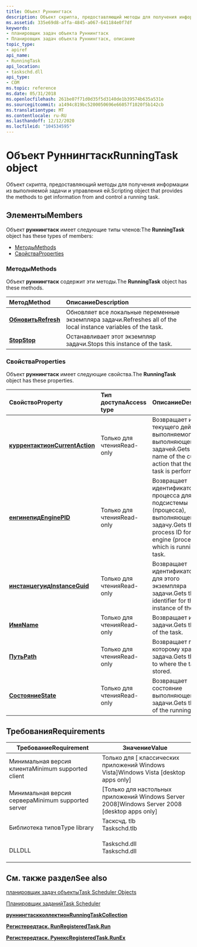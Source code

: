```yaml
---
title: Объект Руннингтаск
description: Объект скрипта, предоставляющий методы для получения информации из выполняемой задачи и управления ей.
ms.assetid: 335e69d8-affa-4845-a067-641184e0f7df
keywords:
- планировщик задач объекта Руннингтаск
- Планировщик задач объекта Руннингтаск, описание
topic_type:
- apiref
api_name:
- RunningTask
api_location:
- taskschd.dll
api_type:
- COM
ms.topic: reference
ms.date: 05/31/2018
ms.openlocfilehash: 261be07f71d0d35f5d3140de1b39574b635a531e
ms.sourcegitcommit: a1494c819bc5200050696e66057f1020f5b142cb
ms.translationtype: MT
ms.contentlocale: ru-RU
ms.lasthandoff: 12/12/2020
ms.locfileid: "104534595"
---
```

# <a name="runningtask-object"></a><span data-ttu-id="bc45b-105">Объект Руннингтаск</span><span class="sxs-lookup"><span data-stu-id="bc45b-105">RunningTask object</span></span>

<span data-ttu-id="bc45b-106">Объект скрипта, предоставляющий методы для получения информации из выполняемой задачи и управления ей.</span><span class="sxs-lookup"><span data-stu-id="bc45b-106">Scripting object that provides the methods to get information from and control a running task.</span></span>

## <a name="members"></a><span data-ttu-id="bc45b-107">Элементы</span><span class="sxs-lookup"><span data-stu-id="bc45b-107">Members</span></span>

<span data-ttu-id="bc45b-108">Объект **руннингтаск** имеет следующие типы членов:</span><span class="sxs-lookup"><span data-stu-id="bc45b-108">The **RunningTask** object has these types of members:</span></span>

-   [<span data-ttu-id="bc45b-109">Методы</span><span class="sxs-lookup"><span data-stu-id="bc45b-109">Methods</span></span>](#methods)
-   [<span data-ttu-id="bc45b-110">Свойства</span><span class="sxs-lookup"><span data-stu-id="bc45b-110">Properties</span></span>](#properties)

### <a name="methods"></a><span data-ttu-id="bc45b-111">Методы</span><span class="sxs-lookup"><span data-stu-id="bc45b-111">Methods</span></span>

<span data-ttu-id="bc45b-112">Объект **руннингтаск** содержит эти методы.</span><span class="sxs-lookup"><span data-stu-id="bc45b-112">The **RunningTask** object has these methods.</span></span>



| <span data-ttu-id="bc45b-113">Метод</span><span class="sxs-lookup"><span data-stu-id="bc45b-113">Method</span></span>                                 | <span data-ttu-id="bc45b-114">Описание</span><span class="sxs-lookup"><span data-stu-id="bc45b-114">Description</span></span>                                                           |
|:---------------------------------------|:----------------------------------------------------------------------|
| [<span data-ttu-id="bc45b-115">**Обновить**</span><span class="sxs-lookup"><span data-stu-id="bc45b-115">**Refresh**</span></span>](runningtask-refresh.md) | <span data-ttu-id="bc45b-116">Обновляет все локальные переменные экземпляра задачи.</span><span class="sxs-lookup"><span data-stu-id="bc45b-116">Refreshes all of the local instance variables of the task.</span></span><br/> |
| [<span data-ttu-id="bc45b-117">**Stop**</span><span class="sxs-lookup"><span data-stu-id="bc45b-117">**Stop**</span></span>](runningtask-stop.md)       | <span data-ttu-id="bc45b-118">Останавливает этот экземпляр задачи.</span><span class="sxs-lookup"><span data-stu-id="bc45b-118">Stops this instance of the task.</span></span><br/>                           |



 

### <a name="properties"></a><span data-ttu-id="bc45b-119">Свойства</span><span class="sxs-lookup"><span data-stu-id="bc45b-119">Properties</span></span>

<span data-ttu-id="bc45b-120">Объект **руннингтаск** имеет следующие свойства.</span><span class="sxs-lookup"><span data-stu-id="bc45b-120">The **RunningTask** object has these properties.</span></span>



| <span data-ttu-id="bc45b-121">Свойство</span><span class="sxs-lookup"><span data-stu-id="bc45b-121">Property</span></span>                                                      | <span data-ttu-id="bc45b-122">Тип доступа</span><span class="sxs-lookup"><span data-stu-id="bc45b-122">Access type</span></span>          | <span data-ttu-id="bc45b-123">Описание</span><span class="sxs-lookup"><span data-stu-id="bc45b-123">Description</span></span>                                                                         |
|:--------------------------------------------------------------|:---------------------|:------------------------------------------------------------------------------------|
| [<span data-ttu-id="bc45b-124">**куррентактион**</span><span class="sxs-lookup"><span data-stu-id="bc45b-124">**CurrentAction**</span></span>](runningtask-currentaction.md)<br/> | <span data-ttu-id="bc45b-125">Только для чтения</span><span class="sxs-lookup"><span data-stu-id="bc45b-125">Read-only</span></span><br/> | <span data-ttu-id="bc45b-126">Возвращает имя текущего действия, выполняемого выполняющейся задачей.</span><span class="sxs-lookup"><span data-stu-id="bc45b-126">Gets the name of the current action that the running task is performing.</span></span><br/> |
| [<span data-ttu-id="bc45b-127">**енгинепид**</span><span class="sxs-lookup"><span data-stu-id="bc45b-127">**EnginePID**</span></span>](runningtask-enginepid.md)<br/>         | <span data-ttu-id="bc45b-128">Только для чтения</span><span class="sxs-lookup"><span data-stu-id="bc45b-128">Read-only</span></span><br/> | <span data-ttu-id="bc45b-129">Возвращает идентификатор процесса для подсистемы (процесса), выполняющей задачу.</span><span class="sxs-lookup"><span data-stu-id="bc45b-129">Gets the process ID for the engine (process) which is running the task.</span></span><br/>  |
| [<span data-ttu-id="bc45b-130">**инстанцегуид**</span><span class="sxs-lookup"><span data-stu-id="bc45b-130">**InstanceGuid**</span></span>](runningtask-instanceguid.md)<br/>   | <span data-ttu-id="bc45b-131">Только для чтения</span><span class="sxs-lookup"><span data-stu-id="bc45b-131">Read-only</span></span><br/> | <span data-ttu-id="bc45b-132">Возвращает идентификатор GUID для этого экземпляра задачи.</span><span class="sxs-lookup"><span data-stu-id="bc45b-132">Gets the GUID identifier for this instance of the task.</span></span><br/>                  |
| [<span data-ttu-id="bc45b-133">**Имя**</span><span class="sxs-lookup"><span data-stu-id="bc45b-133">**Name**</span></span>](runningtask-name.md)<br/>                   | <span data-ttu-id="bc45b-134">Только для чтения</span><span class="sxs-lookup"><span data-stu-id="bc45b-134">Read-only</span></span><br/> | <span data-ttu-id="bc45b-135">Возвращает имя задачи.</span><span class="sxs-lookup"><span data-stu-id="bc45b-135">Gets the name of the task.</span></span><br/>                                               |
| [<span data-ttu-id="bc45b-136">**Путь**</span><span class="sxs-lookup"><span data-stu-id="bc45b-136">**Path**</span></span>](runningtask-path.md)<br/>                   | <span data-ttu-id="bc45b-137">Только для чтения</span><span class="sxs-lookup"><span data-stu-id="bc45b-137">Read-only</span></span><br/> | <span data-ttu-id="bc45b-138">Возвращает путь, по которому хранится задача.</span><span class="sxs-lookup"><span data-stu-id="bc45b-138">Gets the path to where the task is stored.</span></span><br/>                               |
| [<span data-ttu-id="bc45b-139">**Состояние**</span><span class="sxs-lookup"><span data-stu-id="bc45b-139">**State**</span></span>](runningtask-state.md)<br/>                 | <span data-ttu-id="bc45b-140">Только для чтения</span><span class="sxs-lookup"><span data-stu-id="bc45b-140">Read-only</span></span><br/> | <span data-ttu-id="bc45b-141">Возвращает состояние выполняющейся задачи.</span><span class="sxs-lookup"><span data-stu-id="bc45b-141">Gets the state of the running task.</span></span> <br/>                                     |



 

## <a name="requirements"></a><span data-ttu-id="bc45b-142">Требования</span><span class="sxs-lookup"><span data-stu-id="bc45b-142">Requirements</span></span>



| <span data-ttu-id="bc45b-143">Требование</span><span class="sxs-lookup"><span data-stu-id="bc45b-143">Requirement</span></span> | <span data-ttu-id="bc45b-144">Значение</span><span class="sxs-lookup"><span data-stu-id="bc45b-144">Value</span></span> |
|-------------------------------------|-----------------------------------------------------------------------------------------|
| <span data-ttu-id="bc45b-145">Минимальная версия клиента</span><span class="sxs-lookup"><span data-stu-id="bc45b-145">Minimum supported client</span></span><br/> | <span data-ttu-id="bc45b-146">Только для \[ классических приложений Windows Vista\]</span><span class="sxs-lookup"><span data-stu-id="bc45b-146">Windows Vista \[desktop apps only\]</span></span><br/>                                          |
| <span data-ttu-id="bc45b-147">Минимальная версия сервера</span><span class="sxs-lookup"><span data-stu-id="bc45b-147">Minimum supported server</span></span><br/> | <span data-ttu-id="bc45b-148">\[Только для настольных приложений Windows Server 2008\]</span><span class="sxs-lookup"><span data-stu-id="bc45b-148">Windows Server 2008 \[desktop apps only\]</span></span><br/>                                    |
| <span data-ttu-id="bc45b-149">Библиотека типов</span><span class="sxs-lookup"><span data-stu-id="bc45b-149">Type library</span></span><br/>             | <dl> <span data-ttu-id="bc45b-150"><dt>Тасксчд. tlb</dt></span><span class="sxs-lookup"><span data-stu-id="bc45b-150"><dt>Taskschd.tlb</dt></span></span> </dl> |
| <span data-ttu-id="bc45b-151">DLL</span><span class="sxs-lookup"><span data-stu-id="bc45b-151">DLL</span></span><br/>                      | <dl> <span data-ttu-id="bc45b-152"><dt>Taskschd.dll</dt></span><span class="sxs-lookup"><span data-stu-id="bc45b-152"><dt>Taskschd.dll</dt></span></span> </dl> |



## <a name="see-also"></a><span data-ttu-id="bc45b-153">См. также раздел</span><span class="sxs-lookup"><span data-stu-id="bc45b-153">See also</span></span>

<dl> <dt>

[<span data-ttu-id="bc45b-154">планировщик задач объекты</span><span class="sxs-lookup"><span data-stu-id="bc45b-154">Task Scheduler Objects</span></span>](task-scheduler-objects.md)
</dt> <dt>

[<span data-ttu-id="bc45b-155">Планировщик заданий</span><span class="sxs-lookup"><span data-stu-id="bc45b-155">Task Scheduler</span></span>](task-scheduler-start-page.md)
</dt> <dt>

[<span data-ttu-id="bc45b-156">**руннингтаскколлектион**</span><span class="sxs-lookup"><span data-stu-id="bc45b-156">**RunningTaskCollection**</span></span>](runningtaskcollection.md)
</dt> <dt>

[<span data-ttu-id="bc45b-157">**Регистередтаск. Run**</span><span class="sxs-lookup"><span data-stu-id="bc45b-157">**RegisteredTask.Run**</span></span>](registeredtask-run.md)
</dt> <dt>

[<span data-ttu-id="bc45b-158">**Регистередтаск. Рунекс**</span><span class="sxs-lookup"><span data-stu-id="bc45b-158">**RegisteredTask.RunEx**</span></span>](registeredtask-runex.md)
</dt> </dl>

 

 





